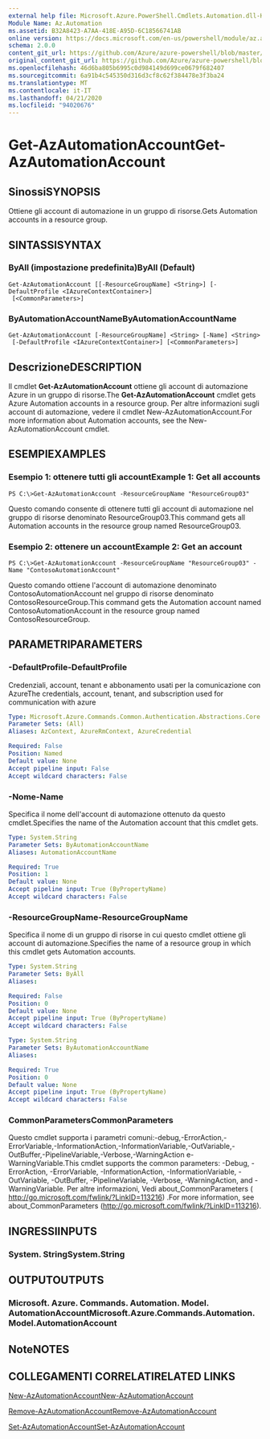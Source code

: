 ```yaml
---
external help file: Microsoft.Azure.PowerShell.Cmdlets.Automation.dll-Help.xml
Module Name: Az.Automation
ms.assetid: B32A8423-A7AA-418E-A95D-6C18566741AB
online version: https://docs.microsoft.com/en-us/powershell/module/az.automation/get-azautomationaccount
schema: 2.0.0
content_git_url: https://github.com/Azure/azure-powershell/blob/master/src/Automation/Automation/help/Get-AzAutomationAccount.md
original_content_git_url: https://github.com/Azure/azure-powershell/blob/master/src/Automation/Automation/help/Get-AzAutomationAccount.md
ms.openlocfilehash: 46d6ba805b6995c0d984149d699ce0679f682407
ms.sourcegitcommit: 6a91b4c545350d316d3cf8c62f384478e3f3ba24
ms.translationtype: MT
ms.contentlocale: it-IT
ms.lasthandoff: 04/21/2020
ms.locfileid: "94020676"
---
```

# <span data-ttu-id="6b9c0-101">Get-AzAutomationAccount</span><span class="sxs-lookup"><span data-stu-id="6b9c0-101">Get-AzAutomationAccount</span></span>

## <span data-ttu-id="6b9c0-102">Sinossi</span><span class="sxs-lookup"><span data-stu-id="6b9c0-102">SYNOPSIS</span></span>
<span data-ttu-id="6b9c0-103">Ottiene gli account di automazione in un gruppo di risorse.</span><span class="sxs-lookup"><span data-stu-id="6b9c0-103">Gets Automation accounts in a resource group.</span></span>

## <span data-ttu-id="6b9c0-104">SINTASSI</span><span class="sxs-lookup"><span data-stu-id="6b9c0-104">SYNTAX</span></span>

### <span data-ttu-id="6b9c0-105">ByAll (impostazione predefinita)</span><span class="sxs-lookup"><span data-stu-id="6b9c0-105">ByAll (Default)</span></span>
```
Get-AzAutomationAccount [[-ResourceGroupName] <String>] [-DefaultProfile <IAzureContextContainer>]
 [<CommonParameters>]
```

### <span data-ttu-id="6b9c0-106">ByAutomationAccountName</span><span class="sxs-lookup"><span data-stu-id="6b9c0-106">ByAutomationAccountName</span></span>
```
Get-AzAutomationAccount [-ResourceGroupName] <String> [-Name] <String>
 [-DefaultProfile <IAzureContextContainer>] [<CommonParameters>]
```

## <span data-ttu-id="6b9c0-107">Descrizione</span><span class="sxs-lookup"><span data-stu-id="6b9c0-107">DESCRIPTION</span></span>
<span data-ttu-id="6b9c0-108">Il cmdlet **Get-AzAutomationAccount** ottiene gli account di automazione Azure in un gruppo di risorse.</span><span class="sxs-lookup"><span data-stu-id="6b9c0-108">The **Get-AzAutomationAccount** cmdlet gets Azure Automation accounts in a resource group.</span></span>
<span data-ttu-id="6b9c0-109">Per altre informazioni sugli account di automazione, vedere il cmdlet New-AzAutomationAccount.</span><span class="sxs-lookup"><span data-stu-id="6b9c0-109">For more information about Automation accounts, see the New-AzAutomationAccount cmdlet.</span></span>

## <span data-ttu-id="6b9c0-110">ESEMPI</span><span class="sxs-lookup"><span data-stu-id="6b9c0-110">EXAMPLES</span></span>

### <span data-ttu-id="6b9c0-111">Esempio 1: ottenere tutti gli account</span><span class="sxs-lookup"><span data-stu-id="6b9c0-111">Example 1: Get all accounts</span></span>
```
PS C:\>Get-AzAutomationAccount -ResourceGroupName "ResourceGroup03"
```

<span data-ttu-id="6b9c0-112">Questo comando consente di ottenere tutti gli account di automazione nel gruppo di risorse denominato ResourceGroup03.</span><span class="sxs-lookup"><span data-stu-id="6b9c0-112">This command gets all Automation accounts in the resource group named ResourceGroup03.</span></span>

### <span data-ttu-id="6b9c0-113">Esempio 2: ottenere un account</span><span class="sxs-lookup"><span data-stu-id="6b9c0-113">Example 2: Get an account</span></span>
```
PS C:\>Get-AzAutomationAccount -ResourceGroupName "ResourceGroup03" -Name "ContosoAutomationAccount"
```

<span data-ttu-id="6b9c0-114">Questo comando ottiene l'account di automazione denominato ContosoAutomationAccount nel gruppo di risorse denominato ContosoResourceGroup.</span><span class="sxs-lookup"><span data-stu-id="6b9c0-114">This command gets the Automation account named ContosoAutomationAccount in the resource group named ContosoResourceGroup.</span></span>

## <span data-ttu-id="6b9c0-115">PARAMETRI</span><span class="sxs-lookup"><span data-stu-id="6b9c0-115">PARAMETERS</span></span>

### <span data-ttu-id="6b9c0-116">-DefaultProfile</span><span class="sxs-lookup"><span data-stu-id="6b9c0-116">-DefaultProfile</span></span>
<span data-ttu-id="6b9c0-117">Credenziali, account, tenant e abbonamento usati per la comunicazione con Azure</span><span class="sxs-lookup"><span data-stu-id="6b9c0-117">The credentials, account, tenant, and subscription used for communication with azure</span></span>

```yaml
Type: Microsoft.Azure.Commands.Common.Authentication.Abstractions.Core.IAzureContextContainer
Parameter Sets: (All)
Aliases: AzContext, AzureRmContext, AzureCredential

Required: False
Position: Named
Default value: None
Accept pipeline input: False
Accept wildcard characters: False
```

### <span data-ttu-id="6b9c0-118">-Nome</span><span class="sxs-lookup"><span data-stu-id="6b9c0-118">-Name</span></span>
<span data-ttu-id="6b9c0-119">Specifica il nome dell'account di automazione ottenuto da questo cmdlet.</span><span class="sxs-lookup"><span data-stu-id="6b9c0-119">Specifies the name of the Automation account that this cmdlet gets.</span></span>

```yaml
Type: System.String
Parameter Sets: ByAutomationAccountName
Aliases: AutomationAccountName

Required: True
Position: 1
Default value: None
Accept pipeline input: True (ByPropertyName)
Accept wildcard characters: False
```

### <span data-ttu-id="6b9c0-120">-ResourceGroupName</span><span class="sxs-lookup"><span data-stu-id="6b9c0-120">-ResourceGroupName</span></span>
<span data-ttu-id="6b9c0-121">Specifica il nome di un gruppo di risorse in cui questo cmdlet ottiene gli account di automazione.</span><span class="sxs-lookup"><span data-stu-id="6b9c0-121">Specifies the name of a resource group in which this cmdlet gets Automation accounts.</span></span>

```yaml
Type: System.String
Parameter Sets: ByAll
Aliases:

Required: False
Position: 0
Default value: None
Accept pipeline input: True (ByPropertyName)
Accept wildcard characters: False
```

```yaml
Type: System.String
Parameter Sets: ByAutomationAccountName
Aliases:

Required: True
Position: 0
Default value: None
Accept pipeline input: True (ByPropertyName)
Accept wildcard characters: False
```

### <span data-ttu-id="6b9c0-122">CommonParameters</span><span class="sxs-lookup"><span data-stu-id="6b9c0-122">CommonParameters</span></span>
<span data-ttu-id="6b9c0-123">Questo cmdlet supporta i parametri comuni:-debug,-ErrorAction,-ErrorVariable,-InformationAction,-InformationVariable,-OutVariable,-OutBuffer,-PipelineVariable,-Verbose,-WarningAction e-WarningVariable.</span><span class="sxs-lookup"><span data-stu-id="6b9c0-123">This cmdlet supports the common parameters: -Debug, -ErrorAction, -ErrorVariable, -InformationAction, -InformationVariable, -OutVariable, -OutBuffer, -PipelineVariable, -Verbose, -WarningAction, and -WarningVariable.</span></span> <span data-ttu-id="6b9c0-124">Per altre informazioni, Vedi about_CommonParameters ( http://go.microsoft.com/fwlink/?LinkID=113216) .</span><span class="sxs-lookup"><span data-stu-id="6b9c0-124">For more information, see about_CommonParameters (http://go.microsoft.com/fwlink/?LinkID=113216).</span></span>

## <span data-ttu-id="6b9c0-125">INGRESSI</span><span class="sxs-lookup"><span data-stu-id="6b9c0-125">INPUTS</span></span>

### <span data-ttu-id="6b9c0-126">System. String</span><span class="sxs-lookup"><span data-stu-id="6b9c0-126">System.String</span></span>

## <span data-ttu-id="6b9c0-127">OUTPUT</span><span class="sxs-lookup"><span data-stu-id="6b9c0-127">OUTPUTS</span></span>

### <span data-ttu-id="6b9c0-128">Microsoft. Azure. Commands. Automation. Model. AutomationAccount</span><span class="sxs-lookup"><span data-stu-id="6b9c0-128">Microsoft.Azure.Commands.Automation.Model.AutomationAccount</span></span>

## <span data-ttu-id="6b9c0-129">Note</span><span class="sxs-lookup"><span data-stu-id="6b9c0-129">NOTES</span></span>

## <span data-ttu-id="6b9c0-130">COLLEGAMENTI CORRELATI</span><span class="sxs-lookup"><span data-stu-id="6b9c0-130">RELATED LINKS</span></span>

[<span data-ttu-id="6b9c0-131">New-AzAutomationAccount</span><span class="sxs-lookup"><span data-stu-id="6b9c0-131">New-AzAutomationAccount</span></span>](./New-AzAutomationAccount.md)

[<span data-ttu-id="6b9c0-132">Remove-AzAutomationAccount</span><span class="sxs-lookup"><span data-stu-id="6b9c0-132">Remove-AzAutomationAccount</span></span>](./Remove-AzAutomationAccount.md)

[<span data-ttu-id="6b9c0-133">Set-AzAutomationAccount</span><span class="sxs-lookup"><span data-stu-id="6b9c0-133">Set-AzAutomationAccount</span></span>](./Set-AzAutomationAccount.md)


